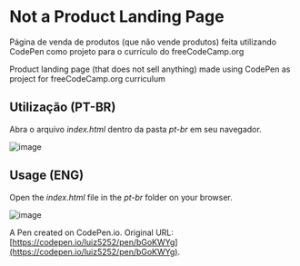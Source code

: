 # Not a Product Landing Page

Página de venda de produtos (que não vende produtos) feita utilizando CodePen como projeto para o currículo do freeCodeCamp.org

Product landing page (that does not sell anything) made using CodePen as project for freeCodeCamp.org curriculum

## Utilização (PT-BR)
Abra o arquivo *index.html* dentro da pasta *pt-br* em seu navegador.

![image](https://user-images.githubusercontent.com/96557379/148611059-222cec19-3458-479e-a35e-b4d51b61ea04.png)


## Usage (ENG)
Open the *index.html* file in the *pt-br* folder on your browser.

![image](https://user-images.githubusercontent.com/96557379/148611017-73ee2ccb-f268-4221-a3b6-e688f1527935.png)

A Pen created on CodePen.io. Original URL: [https://codepen.io/luiz5252/pen/bGoKWYg](https://codepen.io/luiz5252/pen/bGoKWYg).
